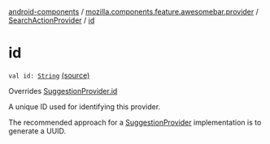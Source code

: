 [android-components](../../index.md) / [mozilla.components.feature.awesomebar.provider](../index.md) / [SearchActionProvider](index.md) / [id](./id.md)

# id

`val id: `[`String`](https://kotlinlang.org/api/latest/jvm/stdlib/kotlin/-string/index.html) [(source)](https://github.com/mozilla-mobile/android-components/blob/master/components/feature/awesomebar/src/main/java/mozilla/components/feature/awesomebar/provider/SearchActionProvider.kt#L25)

Overrides [SuggestionProvider.id](../../mozilla.components.concept.awesomebar/-awesome-bar/-suggestion-provider/id.md)

A unique ID used for identifying this provider.

The recommended approach for a [SuggestionProvider](../../mozilla.components.concept.awesomebar/-awesome-bar/-suggestion-provider/index.md) implementation is to generate a UUID.


